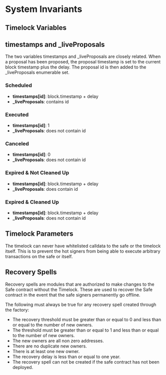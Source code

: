 # System Invariants

## Timelock Variables

## timestamps and _liveProposals

The two variables timestamps and _liveProposals are closely related. When a proposal has been proposed, the proposal timestamp is set to the current block timestamp plus the delay. The proposal id is then added to the _liveProposals enumerable set.

### Scheduled
- **timestamps[id]**: block.timestamp + delay
- **_liveProposals**: contains id

### Executed
- **timestamps[id]**: 1
- **_liveProposals**: does not contain id

### Canceled
- **timestamps[id]**: 0
- **_liveProposals**: does not contain id

### Expired & Not Cleaned Up
- **timestamps[id]**: block.timestamp + delay
- **_liveProposals**: does contain id

### Expired & Cleaned Up
- **timestamps[id]**: block.timestamp + delay
- **_liveProposals**: does not contain id

## Timelock Parameters

The timelock can never have whitelisted calldata to the safe or the timelock itself. This is to prevent the hot signers from being able to execute arbitrary transactions on the safe or itself.

## Recovery Spells

Recovery spells are modules that are authorized to make changes to the Safe contract without the Timelock. These are used to recover the Safe contract in the event that the safe signers permanently go offline.

The following must always be true for any recovery spell created through the factory:

- The recovery threshold must be greater than or equal to 0 and less than or equal to the number of new owners.
- The threshold must be greater than or equal to 1 and less than or equal to the number of new owners.
- The new owners are all non zero addresses.
- There are no duplicate new owners.
- There is at least one new owner.
- The recovery delay is less than or equal to one year.
- The recovery spell can not be created if the safe contract has not been deployed.